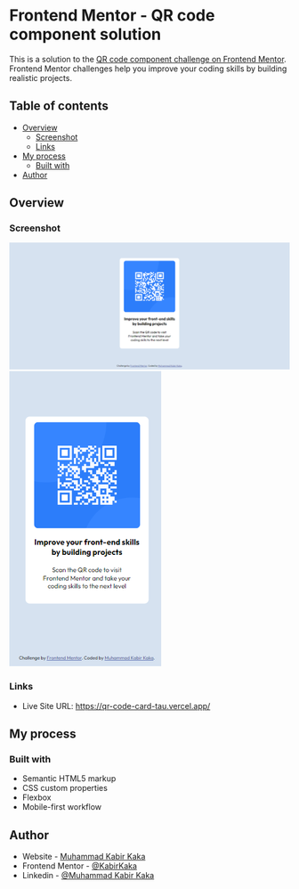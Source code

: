 # Frontend Mentor - QR code component solution

This is a solution to the [QR code component challenge on Frontend Mentor](https://www.frontendmentor.io/challenges/qr-code-component-iux_sIO_H). Frontend Mentor challenges help you improve your coding skills by building realistic projects. 

## Table of contents

- [Overview](#overview)
  - [Screenshot](#screenshot)
  - [Links](#links)
- [My process](#my-process)
  - [Built with](#built-with)
- [Author](#author)

## Overview

### Screenshot

![](./screenshots/Desktop-screenshot.png)
![](./screenshots/mobile-screenshot.png)

### Links

- Live Site URL: https://qr-code-card-tau.vercel.app/

## My process

### Built with

- Semantic HTML5 markup
- CSS custom properties
- Flexbox
- Mobile-first workflow 

## Author

- Website - [Muhammad Kabir Kaka](https://www.your-site.com)
- Frontend Mentor - [@KabirKaka](https://www.frontendmentor.io/profile/KabirKaka)
- Linkedin - [@Muhammad Kabir Kaka](https://www.linkedin.com/in/muhammad-kabir-kaka/)
